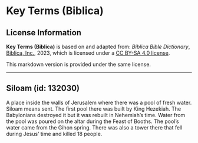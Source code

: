 # Key Terms (Biblica)

## License Information

**Key Terms (Biblica)** is based on and adapted from: _Biblica Bible Dictionary_, [Biblica, Inc.](https://www.biblica.com/), 2023, which is licensed under a [CC BY-SA 4.0 license](https://creativecommons.org/licenses/by-sa/4.0/legalcode.en).

This markdown version is provided under the same license.



--------------------------------

## Siloam (id: 132030)

A place inside the walls of Jerusalem where there was a pool of fresh water. Siloam means sent. The first pool there was built by King Hezekiah. The Babylonians destroyed it but it was rebuilt in Nehemiah’s time. Water from the pool was poured on the altar during the Feast of Booths. The pool’s water came from the Gihon spring. There was also a tower there that fell during Jesus’ time and killed 18 people.


